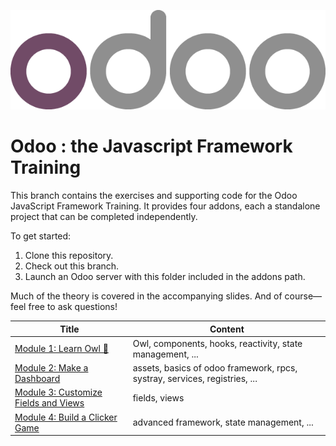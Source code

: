 ![Odoo Logo](_images/odoo_logo.png)

# Odoo : the Javascript Framework Training

This branch contains the exercises and supporting code for the Odoo JavaScript Framework Training.
It provides four addons, each a standalone project that can be completed independently.

To get started:

1. Clone this repository.
2. Check out this branch.
2. Launch an Odoo server with this folder included in the addons path.

Much of the theory is covered in the accompanying slides.
And of course—feel free to ask questions!

| Title                                                               | Content                                                                    |
| ------------------------------------------------------------------- | -------------------------------------------------------------------------- |
| [Module 1: Learn Owl 🦉](1_learn_owl.md)                            | Owl, components, hooks, reactivity, state management, ...                  |
| [Module 2: Make a Dashboard](2_make_a_dashboard.md)                 | assets, basics of odoo framework, rpcs, systray, services, registries, ... |
| [Module 3: Customize Fields and Views](3_customize_fields_views.md) | fields, views                                                              |
| [Module 4: Build a Clicker Game](4_build_a_clicker_game.md)         | advanced framework, state management, ...                                  |
